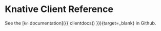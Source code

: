 # Knative Client Reference

See the [`kn` documentation]({{ clientdocs() }}){target=_blank} in Github.
